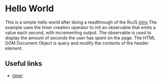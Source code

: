 # Hello World

This is a simple hello world after doing a readthrough of the RxJS [intro](https://rxjs.dev/guide/overview) The example uses the timer creation operator to init an observable that emits a value each second, with incrementing output. The observable is used to display the amount of seconds the user has spent on the page. The HTML DOM Document Object is query and modify the contents of the header element.

## Useful links

- [timer](https://rxjs.dev/api/index/function/timer)
